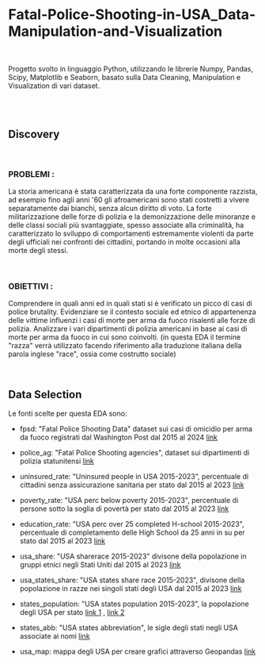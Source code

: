 # Fatal-Police-Shooting-in-USA_Data-Manipulation-and-Visualization
<br>

Progetto svolto in linguaggio Python, utilizzando le librerie Numpy, Pandas, Scipy, Matplotlib e Seaborn, basato sulla Data Cleaning, Manipulation e Visualization di vari dataset.

<br>
<br>

## Discovery

<br>

### PROBLEMI :

La storia americana è stata caratterizzata da una forte componente razzista, ad esempio fino agli anni '60 gli afroamericani sono stati costretti a vivere separatamente dai bianchi, senza alcun diritto di voto.
La forte militarizzazione delle forze di polizia e la demonizzazione delle minoranze e delle classi sociali più svantaggiate, spesso associate alla criminalità, ha caratterizzato lo sviluppo di comportamenti estremamente violenti da parte degli ufficiali nei confronti dei cittadini, portando in molte occasioni alla morte degli stessi.

<br>

### OBIETTIVI :

Comprendere in quali anni ed in quali stati si è verificato un picco di casi di police brutality.
Evidenziare se il contesto sociale ed etnico di appartenenza delle vittime influenzi i casi di morte per arma da fuoco risalenti alle forze di polizia.
Analizzare i vari dipartimenti di polizia americani in base ai casi di morte per arma da fuoco in cui sono coinvolti.
(in questa EDA il termine "razza" verrà utilizzato facendo riferimento alla traduzione italiana della parola inglese "race", ossia come costrutto sociale)

<br>

## Data Selection
Le fonti scelte per questa EDA sono:

- fpsd: "Fatal Police Shooting Data" dataset sui casi di omicidio per arma da fuoco registrati dal Washington Post dal 2015 al 2024 [link](https://github.com/washingtonpost/data-police-shootings/blob/master/v2/fatal-police-shootings-data.csv)

- police_ag: "Fatal Police Shooting agencies", dataset sui dipartimenti di polizia statunitensi [link](https://github.com/washingtonpost/data-police-shootings/blob/master/v2/fatal-police-shootings-agencies.csv)

- uninsured_rate: "Uninsured people in USA 2015-2023", percentuale di cittadini senza assicurazione sanitaria per stato dal 2015 al 2023 [link](https://data.census.gov/table/ACSST1Y2023.S2701t=Health%20Insurance&g=010XX00US$0400000&moe=false&tp=false)

- poverty_rate: "USA perc below poverty 2015-2023", percentuale di persone sotto la soglia di povertà per stato dal 2015 al 2023 [link](https://data.census.gov/table/ACSST1Y2023.S1701?t=Poverty&g=010XX00US$0400000)

- education_rate: "USA perc over 25 completed H-school 2015-2023", percentuale di completamento delle High School da 25 anni in su per stato dal 2015 al 2023 [link](https://data.census.gov/table/ACSST1Y2023.S1501?t=Educational%20Attainment&g=010XX00US$0400000&moe=false)

- usa_share: "USA sharerace 2015-2023" divisone della popolazione in gruppi etnici negli Stati Uniti dal 2015 al 2023 [link](https://data.census.gov/table/ACSDP1Y2015.DP05?q=Hispanic%20or%20Latino&hidePreview=false)

- usa_states_share: "USA states share race 2015-2023", divisone della popolazione in razze nei singoli stati degli USA dal 2015 al 2023 [link](https://data.census.gov/table/ACSDP1Y2023.DP05q=Hispanic%20or%20Latino&g=010XX00US$0400000&moe=false&tp=false)

- states_population: "USA states population 2015-2023", la popolazione degli USA per stato [link 1](https://www.census.gov/data/datasets/time-series/demo/popest/2010s-state-total.html#par_textimage_500989927) , [link 2](https://www.census.gov/data/tables/time-series/demo/popest/2020s-state-total.html)

- states_abb: "USA states abbreviation", le sigle degli stati negli USA associate ai nomi [link](https://www.kaggle.com/datasets/doyouevendata/state-abbreviations)

- usa_map: mappa degli USA per creare grafici attraverso Geopandas [link](https://hub.arcgis.com/datasets/1b02c87f62d24508970dc1a6df80c98e/explore?location=39.084773%2C-106.619592%2C3.74)

<br>
<br>
